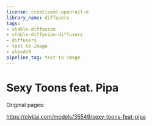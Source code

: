 ```yaml
---
license: creativeml-openrail-m
library_name: diffusers
tags:
- stable-diffusion
- stable-diffusion-diffusers
- diffusers
- text-to-image
- alexds9
pipeline_tag: text-to-image
---
```


# Sexy Toons feat. Pipa

Original pages:

https://civitai.com/models/35549/sexy-toons-feat-pipa